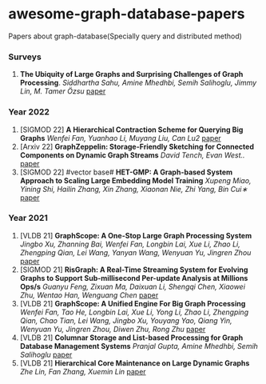 # awesome-graph-database-papers
Papers about graph-database(Specially query and distributed method)

### Surveys
1. **The Ubiquity of Large Graphs and Surprising Challenges of Graph Processing**. *Siddhartha Sahu, Amine Mhedhbi, Semih Salihoglu, Jimmy Lin, M. Tamer Özsu* [paper](http://www.vldb.org/pvldb/vol11/p420-sahu.pdf)

### Year 2022
1. [SIGMOD 22] **A Hierarchical Contraction Scheme for Querying Big Graphs** *Wenfei Fan, Yuanhao Li, Muyang Liu, Can Lu2* [paper](https://dl.acm.org/doi/abs/10.1145/3514221.3517862)
2. [Arxiv 22] **GraphZeppelin: Storage-Friendly Sketching for Connected Components on Dynamic Graph Streams** *David Tench, Evan West..* [paper](https://arxiv.org/abs/2203.14927)
3. [SIGMOD 22] #vector base# **HET-GMP: A Graph-based System Approach to Scaling Large
Embedding Model Training** *Xupeng Miao, Yining Shi, Hailin Zhang, Xin Zhang, Xiaonan Nie, Zhi Yang, Bin Cui∗* [paper](https://dl.acm.org/doi/abs/10.1145/3514221.3517902)

### Year 2021
1. [VLDB 21] **GraphScope: A One-Stop Large Graph Processing System** *Jingbo Xu, Zhanning Bai, Wenfei Fan, Longbin Lai, Xue Li, Zhao Li, Zhengping Qian, Lei Wang,
Yanyan Wang, Wenyuan Yu, Jingren Zhou* [paper](https://dl.acm.org/doi/abs/10.14778/3476311.3476324)
2. [SIGMOD 21] **RisGraph: A Real-Time Streaming System for Evolving Graphs to Support Sub-millisecond Per-update Analysis at Millions Ops/s** *Guanyu Feng, Zixuan Ma, Daixuan Li, Shengqi Chen, Xiaowei Zhu, Wentao Han, Wenguang Chen* [paper](https://dl.acm.org/doi/abs/10.1145/3448016.3457263)
3. [VLDB 21] **GraphScope: A Unified Engine For Big Graph Processing** *Wenfei Fan, Tao He, Longbin Lai, Xue Li, Yong Li, Zhao Li, Zhengping Qian, Chao Tian, Lei
Wang, Jingbo Xu, Youyang Yao, Qiang Yin, Wenyuan Yu, Jingren Zhou, Diwen Zhu, Rong Zhu* [paper](https://dl.acm.org/doi/abs/10.14778/3476311.3476369)
4. [VLDB 21] **Columnar Storage and List-based Processing for Graph Database Management Systems** *Pranjal Gupta, Amine Mhedhbi, Semih Salihoglu* [paper](https://dl.acm.org/doi/abs/10.14778/3476249.3476297)
5. [VLDB 21] **Hierarchical Core Maintenance on Large Dynamic Graphs** *Zhe Lin, Fan Zhang, Xuemin Lin* [paper](https://dl.acm.org/doi/abs/10.14778/3446095.3446099)
